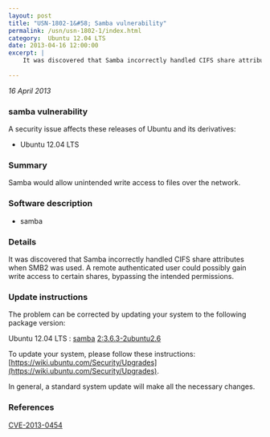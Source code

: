 ```yaml
---
layout: post
title: "USN-1802-1&#58; Samba vulnerability"
permalink: /usn/usn-1802-1/index.html
category:  Ubuntu 12.04 LTS
date: 2013-04-16 12:00:00
excerpt: |
    It was discovered that Samba incorrectly handled CIFS share attributes when SMB2 was used. A remote authenticated user could possibly gain write access to certain shares, bypassing the intended permissions. 
    
--- 
```

 
 

*16 April 2013*

### samba vulnerability

A security issue affects these releases of Ubuntu and its derivatives:

* Ubuntu 12.04 LTS

### Summary

Samba would allow unintended write access to files over the network. 

### Software description

* samba 

### Details

It was discovered that Samba incorrectly handled CIFS share attributes when SMB2 was used. A remote authenticated user could possibly gain write access to certain shares, bypassing the intended permissions. 

### Update instructions

The problem can be corrected by updating your system to the following package version:

Ubuntu 12.04 LTS
 : [samba](https://launchpad.net/ubuntu/+source/samba) <span> [2:3.6.3-2ubuntu2.6](https://launchpad.net/ubuntu/+source/samba/2:3.6.3-2ubuntu2.6) </span> 

To update your system, please follow these instructions: [https://wiki.ubuntu.com/Security/Upgrades](https://wiki.ubuntu.com/Security/Upgrades).

In general, a standard system update will make all the necessary changes. 

### References

 
 [CVE-2013-0454](http://people.ubuntu.com/~ubuntu-security/cve/CVE-2013-0454)
 

